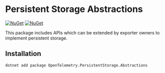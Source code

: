 # Persistent Storage Abstractions

[![NuGet](https://img.shields.io/nuget/v/OpenTelemetry.PersistentStorage.Abstractions.svg)](https://www.nuget.org/packages/OpenTelemetry.PersistentStorage.Abstractions)
[![NuGet](https://img.shields.io/nuget/dt/OpenTelemetry.PersistentStorage.Abstractions.svg)](https://www.nuget.org/packages/OpenTelemetry.PersistentStorage.Abstractions)

This package includes APIs which can be extended by exporter owners to implement
persistent storage.

## Installation

```shell
dotnet add package OpenTelemetry.PersistentStorage.Abstractions
```
